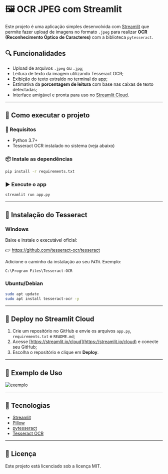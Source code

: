 # 🖼️ OCR JPEG com Streamlit

Este projeto é uma aplicação simples desenvolvida com [Streamlit](https://streamlit.io) que permite fazer upload de imagens no formato `.jpeg` para realizar **OCR (Reconhecimento Óptico de Caracteres)** com a biblioteca `pytesseract`.

## 🔍 Funcionalidades

- Upload de arquivos `.jpeg` ou `.jpg`;
- Leitura de texto da imagem utilizando Tesseract OCR;
- Exibição do texto extraído no terminal do app;
- Estimativa da **porcentagem de leitura** com base nas caixas de texto detectadas;
- Interface amigável e pronta para uso no [Streamlit Cloud](https://streamlit.io/cloud).

---

## 🚀 Como executar o projeto

### 🔧 Requisitos

- Python 3.7+
- Tesseract OCR instalado no sistema (veja abaixo)

### 📦 Instale as dependências

```bash
pip install -r requirements.txt
```

### ▶️ Execute o app

```bash
streamlit run app.py
```

---

## 🧠 Instalação do Tesseract

### Windows

Baixe e instale o executável oficial:

👉 https://github.com/tesseract-ocr/tesseract

Adicione o caminho da instalação ao seu `PATH`. Exemplo:
```
C:\Program Files\Tesseract-OCR
```

### Ubuntu/Debian

```bash
sudo apt update
sudo apt install tesseract-ocr -y
```

---

## 📁 Deploy no Streamlit Cloud

1. Crie um repositório no GitHub e envie os arquivos `app.py`, `requirements.txt` e `README.md`;
2. Acesse [https://streamlit.io/cloud](https://streamlit.io/cloud) e conecte seu GitHub;
3. Escolha o repositório e clique em **Deploy**.

---

## 📸 Exemplo de Uso

![exemplo](https://i.imgur.com/Bukd8Ac.png)

---

## 🧪 Tecnologias

- [Streamlit](https://streamlit.io)
- [Pillow](https://python-pillow.org/)
- [pytesseract](https://pypi.org/project/pytesseract/)
- [Tesseract OCR](https://github.com/tesseract-ocr/tesseract)

---

## 📝 Licença

Este projeto está licenciado sob a licença MIT.
